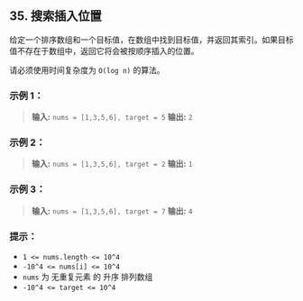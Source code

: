 ## 35. 搜索插入位置

给定一个排序数组和一个目标值，在数组中找到目标值，并返回其索引。如果目标值不存在于数组中，返回它将会被按顺序插入的位置。

请必须使用时间复杂度为 `O(log n)` 的算法。

### 示例 1：

> **输入:** `nums = [1,3,5,6], target = 5`
> **输出:** `2`

### 示例 2：

> **输入:** `nums = [1,3,5,6], target = 2`
> **输出:** `1`

### 示例 3：

> **输入:** `nums = [1,3,5,6], target = 7`
> **输出:** `4`

### 提示：

- `1 <= nums.length <= 10^4`
- `-10^4 <= nums[i] <= 10^4`
- `nums` 为 无重复元素 的 升序 排列数组
- `-10^4 <= target <= 10^4`